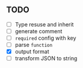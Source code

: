 ## TODO

- [ ] Type resuse and inherit
- [ ] generate comment
- [ ] `required` config with key
- [ ] parse `function`
- [x] output format
- [ ] transform JSON to string